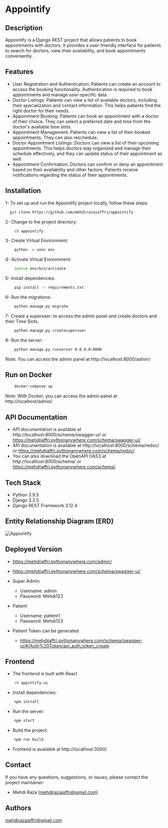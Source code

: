 # Appointify

## Description

Appointify is a Django REST project that allows patients to book appointments with doctors. It provides a user-friendly
interface for patients to search for doctors, view their availability, and book appointments conveniently.

## Features

- User Registration and Authentication: Patients can create an account to access the booking functionality.
  Authentication is required to book appointments and manage user-specific data.
- Doctor Listings: Patients can view a list of available doctors, including their specialization and contact
  information. This helps patients find the right doctor for their needs.
- Appointment Booking: Patients can book an appointment with a doctor of their choice. They can select a preferred date
  and time from the doctor's available time slots.
- Appointment Management: Patients can view a list of their booked appointments. They can also reschedule.
- Doctor Appointment Listings: Doctors can view a list of their upcoming appointments. This helps doctors stay organized
  and manage their schedule effectively, and they can update status of their appointment as well.
- Appointment Confirmation: Doctors can confirm or deny an appointment based on their availability and other factors.
  Patients receive notifications regarding the status of their appointments.

## Installation

1- To set up and run the Appointify project locally, follow these steps:

```bash
  git clone https://github.com/mehdirazajaffri/appointify
```

2- Change to the project directory:

```bash
    cd appointify
```

3- Create Virtual Environment:

```bash
    python -m venv env
```

4- Activate Virtual Environment:

```bash
    source env/bin/activate
```

5- Install dependencies:

```bash
    pip install -r requirements.txt
```

6- Run the migrations:

```bash
    python manage.py migrate
```

7- Create a superuser: to access the admin panel and create doctors and their Time Slots.

```bash
    python manage.py createsuperuser
```

8- Run the server:

```bash
    python manage.py runserver 0.0.0.0:8000
```

Note: You can access the admin panel at http://localhost:8000/admin/

## Run on Docker

```bash
    docker-compose up
```

Note: With Docker, you can access the admin panel at http://localhost/admin/

## API Documentation

- API documentation is available at http://localhost:8000/schema/swagger-ui/
  or https://mehdijaffri.pythonanywhere.com/schema/swagger-ui/
- API documentation is available at http://localhost:8000/schema/redoc/
  or https://mehdijaffri.pythonanywhere.com/schema/redoc/
- You can also download the OpenAPI OAS3 at http://localhost:8000/schema/
  or https://mehdijaffri.pythonanywhere.com/schema/

## Tech Stack

- Python 3.9.5
- Django 3.2.5
- Django REST Framework 3.12.4

## Entity Relationship Diagram (ERD)

![Appointify](https://github.com/mehdirazajaffri/appointify/assets/10342757/1ca00001-3390-405c-9aa0-53506fe541e8)

## Deployed Version

- https://mehdijaffri.pythonanywhere.com/admin/
- https://mehdijaffri.pythonanywhere.com/schema/swagger-ui/

- Super Admin
    - Username: admin
    - Password: Mehdi123
- Patient
    - Username: patient1
    - Password: Mehdi123
- Patient Token can be generated
    - https://mehdijaffri.pythonanywhere.com/schema/swagger-ui/#/Auth%20Token/api_auth_token_create

## Frontend

- The frontend is built with React

``` bash
    cd appintify-ui
```

- Install dependencies:

```bash
    npm install
```

- Run the server:

```bash
    npm start
```

- Build the project:

```bash
    npm run build
```

- Frontend is available at http://localhost:3000/

## Contact

If you have any questions, suggestions, or issues, please contact the project maintainer:

- Mehdi Raza (mehdirazajaffri@gmail.com)

## Authors

mehdirazajaffri@gmail.com